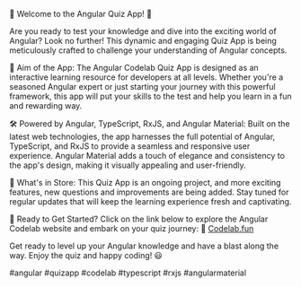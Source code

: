 🚀 Welcome to the Angular Quiz App! 🧠

Are you ready to test your knowledge and dive into the exciting world of Angular? Look no further! This dynamic and engaging Quiz App is being meticulously crafted to challenge your understanding of Angular concepts.

🎯 Aim of the App:
The Angular Codelab Quiz App is designed as an interactive learning resource for developers at all levels. Whether you're a seasoned Angular expert or just starting your journey with this powerful framework, this app will put your skills to the test and help you learn in a fun and rewarding way.

🛠️ Powered by Angular, TypeScript, RxJS, and Angular Material:
Built on the latest web technologies, the app harnesses the full potential of Angular, TypeScript, and RxJS to provide a seamless and responsive user experience. Angular Material adds a touch of elegance and consistency to the app's design, making it visually appealing and user-friendly.

🌟 What's in Store:
This Quiz App is an ongoing project, and more exciting features, new questions and improvements are being added. Stay tuned for regular updates that will keep the learning experience fresh and captivating.

🎉 Ready to Get Started?
Click on the link below to explore the Angular Codelab website and embark on your quiz journey:
🔗 [Codelab.fun](https://www.codelab.fun)

Get ready to level up your Angular knowledge and have a blast along the way. Enjoy the quiz and happy coding! 😃

#angular #quizapp #codelab #typescript #rxjs #angularmaterial


